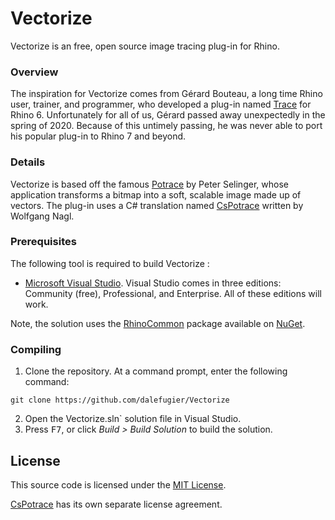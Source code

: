# Vectorize
Vectorize is an free, open source image tracing plug-in for Rhino.

### Overview

The inspiration for Vectorize comes from Gérard Bouteau, a long time Rhino user, trainer, and programmer, who developed a plug-in named [Trace](https://www.food4rhino.com/app/trace) for Rhino 6. Unfortunately for all of us, Gérard passed away unexpectedly in the spring of 2020. Because of this untimely passing, he was never able to port his popular plug-in to Rhino 7 and beyond.

### Details

Vectorize is based off the famous [Potrace](http://potrace.sourceforge.net/) by Peter Selinger, whose application transforms a bitmap into a soft, scalable image made up of vectors. The plug-in uses a C# translation named [CsPotrace](https://www.drawing3d.de/Downloads.aspx) written by Wolfgang Nagl.

### Prerequisites

The following tool is required to build Vectorize :

- [Microsoft Visual Studio](https://visualstudio.microsoft.com/). Visual Studio comes in three editions: Community (free), Professional, and Enterprise. All of these editions will work.

Note, the solution uses the [RhinoCommon](https://www.nuget.org/packages/rhinocommon) package available on [NuGet](https://www.nuget.org/).

### Compiling

1. Clone the repository. At a command prompt, enter the following command:

```
git clone https://github.com/dalefugier/Vectorize
```

2. Open the Vectorize.sln` solution file in Visual Studio.
3. Press <kbd>F7</kbd>, or click *Build > Build Solution*  to build the solution.

## License

This source code is licensed under the [MIT License](https://github.com/dalefugier/Vectorize/blob/master/LICENSE).

[CsPotrace](https://github.com/dalefugier/Vectorize/blob/main/CsPotrace.cs) has its own separate license agreement.